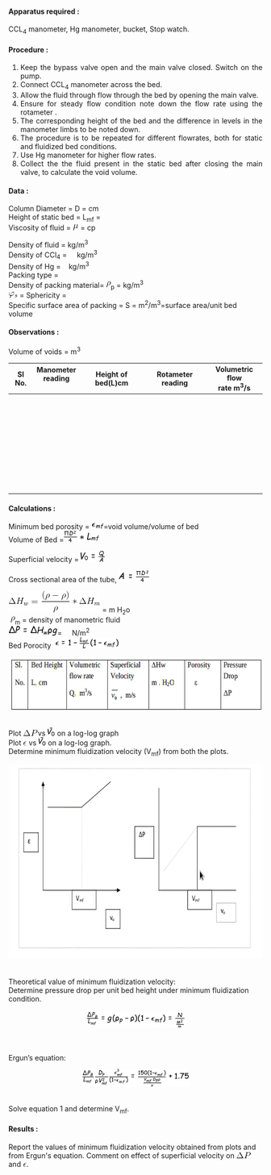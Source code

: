 
#### Apparatus required :

CCL<sub>4</sub> manometer, Hg manometer, bucket, Stop watch.

#### Procedure :
<ol style="text-align: justify; list-style-type: number;">
<li>Keep the bypass valve open and the main valve closed. Switch on the pump.</li>
<li>Connect CCL<sub>4</sub> manometer across the bed.</li>
<li>Allow the fluid through flow through the bed by opening the main valve.</li>
<li>Ensure for steady flow condition note down the flow rate using the rotameter .</li>
<li>The corresponding height of the bed and the difference in levels in the manometer limbs to be noted down.</li>
<li>The procedure is to be repeated for different flowrates, both for static and fluidized bed conditions.</li>
<li>Use Hg manometer for higher flow rates.</li>
<li>Collect the the fluid present in the static bed after closing the main valve, to calculate the void volume.</li>
</ol>

#### Data :

Column Diameter = D = cm</br>
Height of static bed = L<sub>mf</sub> =</br>
Viscosity of fluid = <img src="images/CodeCogsEqn (47).gif" style="width:11px;height:12px"> = cp</br>

Density of fluid = kg/m<sup>3</sup></br>
Density of CCl<sub>4</sub> =&nbsp;&nbsp;&nbsp;&nbsp; kg/m<sup>3</sup></br>
Density of Hg = &nbsp;&nbsp;&nbsp;kg/m<sup>3</sup></br>
Packing type =</br>
Density of packing material= <img src="images/CodeCogsEqn (46).gif" style="width:9px;height:12px"><sub>p</sub> = kg/m<sup>3</sup> </br>
<img src="images/CodeCogsEqn (77).gif" style="width:18px;height:12px"> = Sphericity = </br>
Specific surface area of packing = S = m<sup>2</sup>/m<sup>3</sup>=surface area/unit bed volume </b>

#### Observations :

Volume of voids = m<sup>3</sup></br>

<center><table>
<tr>
<th>Sl No.<br></th>
<th>Manometer </br> reading</br> <img src="../images/CodeCogsEqn128.gif"style="width:42px;height:15px"> <br></th>
<th height="53">Height of </b>bed(L)cm<br></th>
<th>Rotameter reading</th>
<th>Volumetric flow </br>rate m<sup>3</sup>/s</th>
</tr>
<tr>
<th height="190"><br></th>
<th><br></th>
<th><br></th>
<th><br></th>
<th><br></th>
</tr>
</table></center>

#### Calculations :
Minimum bed porosity = <img src="images/CodeCogsEqn (85).gif" style="width:24px;height:13px">=void volume/volume of bed</br>
Volume of Bed =<img src="images/CodeCogsEqn (87).gif" style="width:70px;height:23px">
</br>

Superficial velocity = <img src="images/CodeCogsEqn (88).gif" style="width:48px;height:22px"></br>

Cross sectional area of the tube, <img src="images/CodeCogsEqn (89).gif" style="width:60px;height:23px"></br>

<img src="images/CodeCogsEqn (48).gif" style="width:182px;height:43px">  = m H<sub>2</sub>o</br>
&nbsp;<img src="images/CodeCogsEqn (46).gif" style="width:9px;height:12px"><sub>m</sub> = density of manometric fluid</br>
<img src="images/CodeCogsEqn (90).gif" style="width:97px;height:19px">=  &nbsp;&nbsp;&nbsp;    N/m<sup>2</sup></br>
Bed Porocity &nbsp;<img src="images/CodeCogsEqn (91).gif" style="width:126px;height:22px"></br>


<center><img src="images/expproc6.gif" style="width:593px;height:107px"></center></br>

Plot <img src="images/CodeCogsEqn (75).gif" style="width:29px;height:12px">vs <img src="images/CodeCogsEqn (93).gif" style="width:15px;height:16px"> on a log-log graph</br>
Plot <img src="images/CodeCogsEqn (76).gif" style="width:7px;height:8px"> vs <img src="images/CodeCogsEqn (93).gif" style="width:15px;height:16px"> on a log-log graph.</br>
Determine minimum fluidization velocity (V<sub>mf</sub>) from both the plots.</br>
<center><img  src= "images/prf1.gif" style="width:683px;height:385px"></center></br></br>
Theoretical value of minimum fluidization velocity: </br>
Determine pressure drop per unit bed height under minimum fluidization condition.</br></br>
<center><img src="images/CodeCogsEqn (94).gif" style="width:193px;height:32px"></center></br></br>

Ergun&rsquo;s equation:</br>
<center><img src="images/CodeCogsEqn (95).gif" style="width:211px;height:36px"></center>
</br>


Solve equation 1 and determine V<sub>mf</sub>.

#### Results :

Report the values of minimum fluidization velocity obtained from plots and from Ergun's equation. Comment on effect of superficial velocity on <img src="images/CodeCogsEqn (75).gif" style="width:29px;height:12px"> and <img src="images/CodeCogsEqn (76).gif" style="width:7px;height:8px">.</br>
